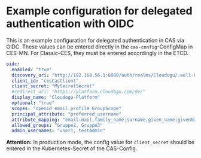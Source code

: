 # Example configuration for delegated authentication with OIDC

This is an example configuration for delegated authentication in CAS via OIDC.
These values can be entered directly in the `cas-config`-ConfigMap in CES-MN.
For Classic-CES, they must be entered accordingly in the ETCD.

```yaml
oidc:
  enabled: "true"
  discovery_uri: "http://192.168.56.1:8080/auth/realms/Cloudogu/.well-known/openid-configuration"
  client_id: "cesCasClient"
  client_secret: "MySecretSecret"
  #redirect_uri: "https://platform.cloudogu.com/de/"                                                                                                                                                             
  display_name: "Cloudogu-Platform"
  optional: "true"
  scopes: "openid email profile GroupScope"
  principal_attribute: "preferred_username"
  attribute_mapping: "email:mail,family_name:surname,given_name:givenName,preferred_username:username,name:displayName,groups:externalGroups"
  allowed_groups: "Gruppe2, Gruppe3"
  admin_usernames: "user1, testAdmin"                 
```

**Attention:** In production mode, the config value for `client_secret` should be entered in the Kubernetes-Secret of the CAS-Config.
